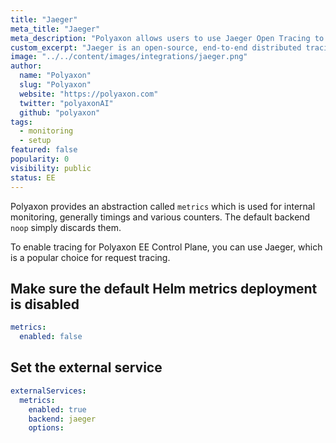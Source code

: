 ```yaml
---
title: "Jaeger"
meta_title: "Jaeger"
meta_description: "Polyaxon allows users to use Jaeger Open Tracing to trace your API calls in Polyaxon."
custom_excerpt: "Jaeger is an open-source, end-to-end distributed tracing."
image: "../../content/images/integrations/jaeger.png"
author:
  name: "Polyaxon"
  slug: "Polyaxon"
  website: "https://polyaxon.com"
  twitter: "polyaxonAI"
  github: "polyaxon"
tags:
  - monitoring
  - setup
featured: false
popularity: 0
visibility: public
status: EE
---
```


Polyaxon provides an abstraction called `metrics` which is used for internal monitoring, generally timings and various counters.
The default backend `noop` simply discards them.

To enable tracing for Polyaxon EE Control Plane, you can use Jaeger, which is a popular choice for request tracing.

## Make sure the default Helm metrics deployment is disabled

```yaml
metrics:
  enabled: false
```

## Set the external service

```yaml
externalServices:
  metrics:
    enabled: true
    backend: jaeger
    options:
```
